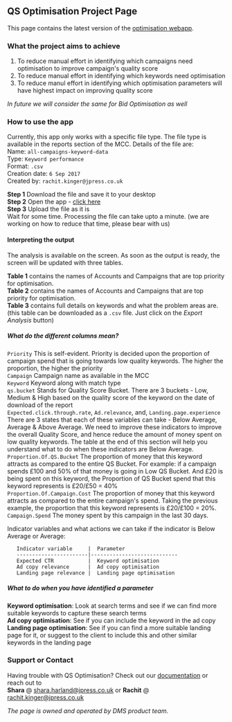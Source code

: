 
## QS Optimisation Project Page  

This page contains the latest version of the [optimisation webapp](https://jpdms.shinyapps.io/qs-optimiser/). 

### What the project aims to achieve  
1. To reduce manual effort in identifying which campaigns need optimisation to improve campaign's quality score  
2. To reduce manual effort in identifying which keywords need optimisation  
3. To reduce manul effort in identifying which optimisation parameters will have highest impact on improving quality score  

*In future we will consider the same for Bid Optimisation as well*  

### How to use the app  
Currently, this app only works with a specific file type. The file type is available in the reports section of the MCC. Details of the file are:  
Name: `all-campaigns-keyword-data`  
Type: `Keyword performance`  
Format: `.csv`  
Creation date: `6 Sep 2017`  
Created by: `rachit.kinger@jpress.co.uk`  

**Step 1** Download the file and save it to your desktop  
**Step 2** Open the app - [click here](https://jpdms.shinyapps.io/qs-optimiser/)  
**Step 3** Upload the file as it is  
Wait for some time. Processing the file can take upto a minute. (we are working on how to reduce that time, please bear with us)  

#### Interpreting the output  
The analysis is available on the screen. As soon as the output is ready, the screen will be updated with three tables.  

**Table 1** contains the names of Accounts and Campaigns that are top priority for optimisation.  
**Table 2** contains the names of Accounts and Campaigns that are top priority for optimisation.  
**Table 3** contains full details on keywords and what the problem areas are. (this table can be downloaded as a `.csv` file. Just click on the *Export Analysis* button)  

##### What do the different columns mean?  
`Priority`  This is self-evident. Priority is decided upon the proportion of campaign spend that is going towards low quality keywords. The higher the proportion, the higher the priority  
`Campaign`  Campaign name as available in the MCC  
`Keyword`   Keyword along with match type  
`qs.bucket` Stands for Quality Score Bucket. There are 3 buckets - Low, Medium & High based on the quality score of the keyword on the date of download of the report  
`Expected.click.through.rate`, `Ad.relevance`, and, `Landing.page.experience`   There are 3 states that each of these variables can take - Below Average, Average & Above Average. We need to improve these indicators to improve the overall Quality Score, and hence reduce the amount of money spent on low quality keywords. The table at the end of this section will help you understand what to do when these indicators are Below Average.  
`Proportion.Of.QS.Bucket`   The proportion of money that this keyword attracts as compared to the entire QS Bucket. For example: if a campaign spends £100 and 50% of that money is going in Low QS Bucket. And £20 is being spent on this keyword, the Proportion of QS Bucket spend that this keyword represents is £20/£50 = 40%  
`Proportion.Of.Campaign.Cost`   The proportion of money that this keyword attracts as compared to the entire campaign's spend. Taking the previous example, the proportion that this keyword represents is £20/£100 = 20%.  
`Campaign.Spend`    The money spent by this campaign in the last 30 days.  

 
 Indicator variables and what actions we can take if the indicator is Below Average or Average:  
 
       Indicator variable     |  Parameter                 
       -----------------------|----------------------------
       Expected CTR           |  Keyword optimisation      
       Ad copy relevance      |  Ad copy optimisation      
       Landing page relevance |  Landing page optimisation  

##### What to do when you have identified a parameter
**Keyword optimisation**: Look at search terms and see if we can find more suitable keywords to capture these search terms  
**Ad copy optimisation**: See if you can include the keyword in the ad copy  
**Landing page optimisation**: See if you can find a more suitable landing page for it, or suggest to the client to include this and other similar keywords in the landing page  


### Support or Contact

Having trouble with QS Optimisation? Check out our [documentation](https://rachitkinger.github.io/qs-optimisation/faq.md) or reach out to  
**Shara** @ shara.harland@jpress.co.uk or **Rachit** @ rachit.kinger@jpress.co.uk  

*The page is owned and operated by DMS product team.*
